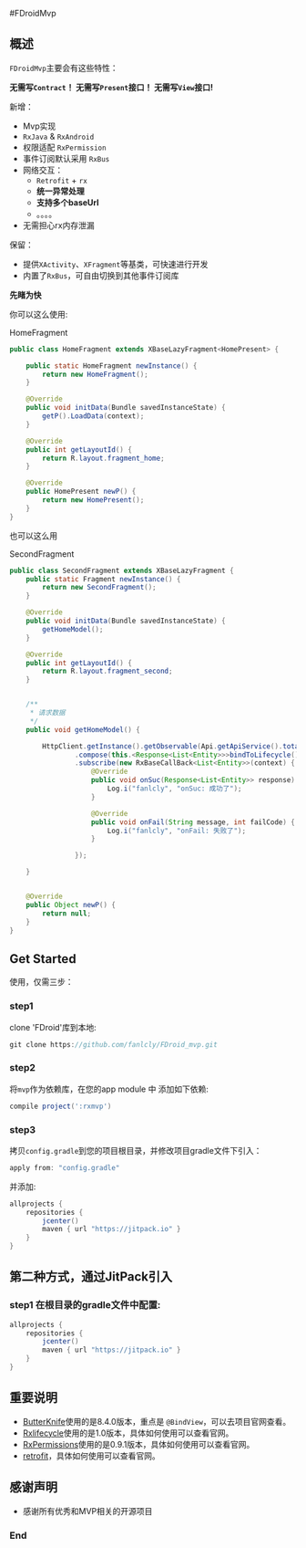 #FDroidMvp

## 概述

`FDroidMvp`主要会有这些特性：

**无需写`Contract`！ 无需写`Present`接口！  无需写`View`接口!**

新增：

* Mvp实现
* `RxJava` & `RxAndroid`
* 权限适配 `RxPermission`
* 事件订阅默认采用 `RxBus`
* 网络交互：
	* `Retrofit` + `rx`
	* **统一异常处理**
	* **支持多个baseUrl**
	* 。。。。
* 无需担心rx内存泄漏

保留：

* 提供`XActivity`、`XFragment`等基类，可快速进行开发
* 内置了`RxBus`，可自由切换到其他事件订阅库



**先睹为快**

你可以这么使用:

HomeFragment

```java
public class HomeFragment extends XBaseLazyFragment<HomePresent> {

    public static HomeFragment newInstance() {
        return new HomeFragment();
    }

    @Override
    public void initData(Bundle savedInstanceState) {
        getP().LoadData(context);
    }

    @Override
    public int getLayoutId() {
        return R.layout.fragment_home;
    }

    @Override
    public HomePresent newP() {
        return new HomePresent();
    }
}

```
也可以这么用

SecondFragment

```java
public class SecondFragment extends XBaseLazyFragment {
    public static Fragment newInstance() {
        return new SecondFragment();
    }

    @Override
    public void initData(Bundle savedInstanceState) {
        getHomeModel();
    }

    @Override
    public int getLayoutId() {
        return R.layout.fragment_second;
    }


    /**
     * 请求数据
     */
    public void getHomeModel() {

        HttpClient.getInstance().getObservable(Api.getApiService().totalEmployInfo())
                .compose(this.<Response<List<Entity>>>bindToLifecycle())
                .subscribe(new RxBaseCallBack<List<Entity>>(context) {
                    @Override
                    public void onSuc(Response<List<Entity>> response) {
                        Log.i("fanlcly", "onSuc: 成功了");
                    }

                    @Override
                    public void onFail(String message, int failCode) {
                        Log.i("fanlcly", "onFail: 失败了");
                    }

                });

    }


    @Override
    public Object newP() {
        return null;
    }
}

```

## Get Started

使用，仅需三步：

### step1  

clone 'FDroid'库到本地:
```groovy
git clone https://github.com/fanlcly/FDroid_mvp.git
```

### step2

将`mvp`作为依赖库，在您的app module 中 添加如下依赖:
```groovy
compile project(':rxmvp')
```

### step3

拷贝`config.gradle`到您的项目根目录，并修改项目gradle文件下引入：
```groovy
apply from: "config.gradle"
```

并添加:

```groovy
allprojects {
    repositories {
        jcenter()
        maven { url "https://jitpack.io" }
    }
}
```


## 第二种方式，通过JitPack引入

### step1 在根目录的gradle文件中配置:
```groovy
allprojects {
    repositories {
        jcenter()
        maven { url "https://jitpack.io" }
    }
}
```


## 重要说明

* [ButterKnife](https://github.com/JakeWharton/butterknife)使用的是8.4.0版本，重点是 `@BindView`，可以去项目官网查看。
* [Rxlifecycle](https://github.com/trello/RxLifecycle)使用的是1.0版本，具体如何使用可以查看官网。
* [RxPermissions](https://github.com/tbruyelle/RxPermissions)使用的是0.9.1版本，具体如何使用可以查看官网。
* [retrofit](https://github.com/square/retrofit)，具体如何使用可以查看官网。


## 感谢声明
- 感谢所有优秀和MVP相关的开源项目

### End
